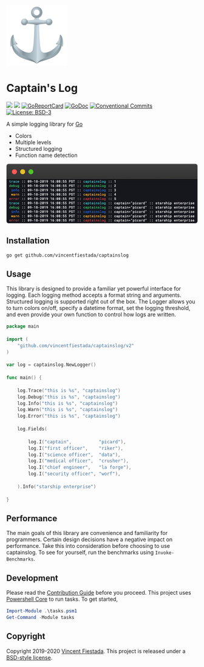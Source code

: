 ![](./logo.png)

# Captain's Log

[![](https://github.com/vincentfiestada/captainslog/workflows/Unit%20Tests/badge.svg)](https://github.com/vincentfiestada/captainslog/actions)
[![](https://github.com/vincentfiestada/captainslog/workflows/Style%20Checks/badge.svg)](https://github.com/golang/lint)
[![GoReportCard](https://goreportcard.com/badge/github.com/vincentfiestada/captainslog)](https://goreportcard.com/report/github.com/vincentfiestada/captainslog)
[![GoDoc](https://img.shields.io/badge/godoc-reference-0047ab?labelColor=16161b)](https://godoc.org/github.com/vincentfiestada/captainslog)
[![Conventional Commits](https://img.shields.io/badge/commits-conventional-0047ab.svg?labelColor=16161b)](https://conventionalcommits.org)
[![License: BSD-3](https://img.shields.io/github/license/vincentfiestada/captainslog.svg?labelColor=16161b&color=0047ab)](https://github.com/vincentfiestada/captainslog/blob/master/LICENSE)

A simple logging library for [Go](https://golang.org/)

- Colors
- Multiple levels
- Structured logging
- Function name detection

![Screenshot of captainslog in action](./assets/screenshot.png)

## Installation

```
go get github.com/vincentfiestada/captainslog
```

## Usage

This library is designed to provide a familiar yet powerful interface for logging. Each logging method accepts a format string and arguments. Structured logging is supported right out of the box. The Logger allows you to turn colors on/off, specify a datetime format, set the logging threshold, and even provide your own function to control how logs are written.

```go
package main

import (
	"github.com/vincentfiestada/captainslog/v2"
)

var log = captainslog.NewLogger()

func main() {

	log.Trace("this is %s", "captainslog")
	log.Debug("this is %s", "captainslog")
	log.Info("this is %s", "captainslog")
	log.Warn("this is %s", "captainslog")
	log.Error("this is %s", "captainslog")

	log.Fields(

		log.I("captain",          "picard"),
		log.I("first officer", 	  "riker"),
		log.I("science officer",  "data"),
		log.I("medical officer",  "crusher"),
		log.I("chief engineer",   "la forge"),
		log.I("security officer", "worf"),

	).Info("starship enterprise")

}
```

## Performance

The main goals of this library are convenience and familiarity for programmers. Certain design decisions have a negative impact on performance. Take this into consideration before choosing to use captainslog. To see for yourself, run the benchmarks using `Invoke-Benchmarks`.

## Development

Please read the [Contribution Guide](./CONTRIBUTING.md) before you proceed. This project uses [Powershell Core](https://microsoft.com/PowerShell) to run tasks. To get started,

```ps1
Import-Module .\tasks.psm1
Get-Command -Module tasks
```

## Copyright

Copyright 2019-2020 [Vincent Fiestada](mailto:vincent@vincent.click). This project is released under a [BSD-style license](./license).
